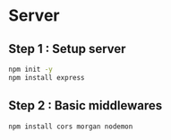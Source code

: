 # Server
## Step 1 : Setup server

```bash
npm init -y
npm install express
```

## Step 2 : Basic middlewares
```bash
npm install cors morgan nodemon
```